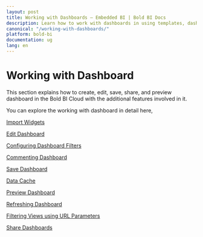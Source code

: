 ```yaml
---
layout: post
title: Working with Dashboards – Embedded BI | Bold BI Docs
description: Learn how to work with dashboards in using templates, dashboard filters, commenting, and refresh in Bold BI deployed in your server.
canonical: "/working-with-dashboards/"
platform: bold-bi
documentation: ug
lang: en
---
```


# Working with Dashboard

This section explains how to create, edit, save, share, and preview dashboard in the Bold BI Cloud with the additional features involved in it.

You can explore the working with dashboard in detail here,

[Import Widgets](/working-with-dashboards/import-widgets/)

[Edit Dashboard](/working-with-dashboards/edit-existing-dashboard/)

[Configuring Dashboard Filters](/working-with-dashboards/configuring-dashboard-filters/)

[Commenting Dashboard](/working-with-dashboards/commenting-dashboard/)

[Save Dashboard](/working-with-dashboards/publish-dashboard/)

[Data Cache](/working-with-dashboards/data-cache/)

[Preview Dashboard](/working-with-dashboards/preview-dashboard/)

[Refreshing Dashboard](/working-with-dashboards/preview-dashboard/refresh-dashboard/)

[Filtering Views using URL Parameters](/working-with-dashboards/preview-dashboard/urlparameters/)

[Share Dashboards](/working-with-dashboards/share-dashboards/)